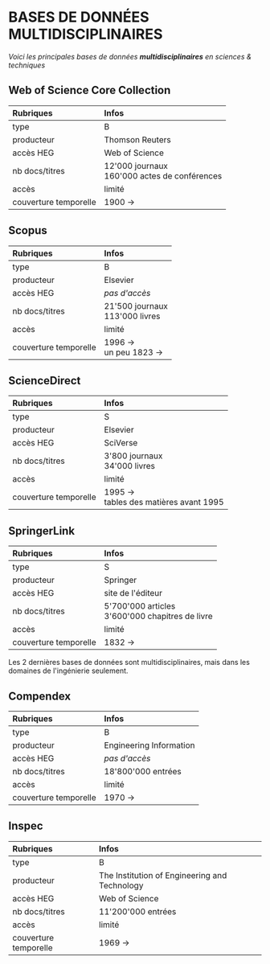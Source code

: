 # BASES DE DONNÉES MULTIDISCIPLINAIRES

*Voici les principales bases de données **multidisciplinaires** en sciences & techniques*   

## Web of Science Core Collection

| Rubriques | Infos |
| :-------- | :---- |
| type | B |
| producteur | Thomson Reuters |
| accès HEG | Web of Science |
| nb docs/titres | 12'000 journaux <br/>160'000 actes de conférences |
| accès | limité |
| couverture temporelle | 1900 -> |

## Scopus

| Rubriques | Infos |
| :-------- | :---- |
| type | B |
| producteur | Elsevier |
| accès HEG | *pas d'accès* |
| nb docs/titres | 21'500 journaux <br/>113'000 livres |
| accès | limité |
| couverture temporelle | 1996 -> <br/>un peu 1823 -> |

## ScienceDirect

| Rubriques | Infos |
| :-------- | :---- |
| type | S |
| producteur | Elsevier |
| accès HEG | SciVerse |
| nb docs/titres | 3'800 journaux <br/>34'000 livres |
| accès | limité |
| couverture temporelle | 1995 -> <br/>tables des matières avant 1995 |

## SpringerLink

| Rubriques | Infos |
| :-------- | :---- |
| type | S |
| producteur | Springer |
| accès HEG | site de l'éditeur |
| nb docs/titres | 5'700'000 articles <br/>3'600'000 chapitres de livre |
| accès | limité |
| couverture temporelle | 1832 -> |

Les 2 dernières bases de données sont multidisciplinaires, mais dans les domaines de l'ingénierie seulement.   

## Compendex

| Rubriques | Infos |
| :-------- | :---- |
| type | B |
| producteur | Engineering Information |
| accès HEG | *pas d'accès* |
| nb docs/titres | 18'800'000 entrées |
| accès | limité |
| couverture temporelle | 1970 -> |

## Inspec

| Rubriques | Infos |
| :-------- | :---- |
| type | B |
| producteur | The Institution of Engineering and Technology |
| accès HEG | Web of Science |
| nb docs/titres | 11'200'000 entrées |
| accès | limité |
| couverture temporelle | 1969 -> |
